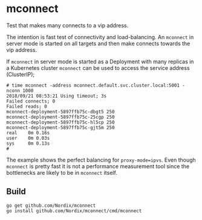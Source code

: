 # mconnect

Test that makes many connects to a vip address.

The intention is fast test of connectivity and load-balancing. An
`mconnect` in server mode is started on all targets and then make
connects towards the vip address.

If `mconnect` in server mode is started as a Deployment with many
replicas in a Kubernetes cluster `mconnect` can be used to access the
service address (ClusterIP);

```
# time mconnect -address mconnect.default.svc.cluster.local:5001 -nconn 1000
2018/09/21 08:53:21 Using timeout; 3s
Failed connects; 0
Failed reads; 0
mconnect-deployment-5897ffb75c-dbgt5 250
mconnect-deployment-5897ffb75c-25cgp 250
mconnect-deployment-5897ffb75c-hl5cp 250
mconnect-deployment-5897ffb75c-gjt5m 250
real    0m 0.16s
user    0m 0.03s
sys     0m 0.13s
#
```

The example shows the perfect balancing for `proxy-mode=ipvs`. Even
though `mconnect` is pretty fast it is not a performance measurement
tool since the bottlenecks are likely to be in `mconnect` itself.


## Build

```
go get github.com/Nordix/mconnect
go install github.com/Nordix/mconnect/cmd/mconnect
```
